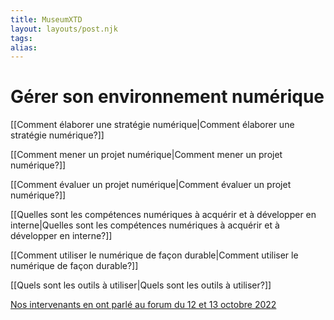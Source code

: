 ```yaml
---
title: MuseumXTD  
layout: layouts/post.njk  
tags: 
alias: 
---
```

# Gérer son environnement numérique

[[Comment élaborer une stratégie numérique|Comment élaborer une stratégie numérique?]]

[[Comment mener un projet numérique|Comment mener un projet numérique?]]

[[Comment évaluer un projet numérique|Comment évaluer un projet numérique?]]

[[Quelles sont les compétences numériques à acquérir et à développer en interne|Quelles sont les compétences numériques à acquérir et à développer en interne?]]

[[Comment utiliser le numérique de façon durable|Comment utiliser le numérique de façon durable?]]

[[Quels sont les outils à utiliser|Quels sont les outils à utiliser?]]

[Nos intervenants en ont parlé au forum du 12 et 13 octobre 2022](https://www.youtube.com/channel/UCTZJM5WsXDkH8QgMdACUNyw)